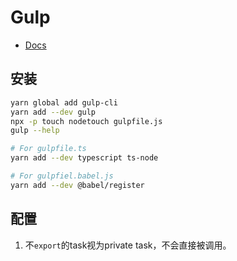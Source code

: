 # Gulp

- [Docs](https://gulpjs.com/docs/en/getting-started/javascript-and-gulpfiles)

## 安装

```sh
yarn global add gulp-cli
yarn add --dev gulp
npx -p touch nodetouch gulpfile.js
gulp --help

# For gulpfile.ts
yarn add --dev typescript ts-node

# For gulpfiel.babel.js
yarn add --dev @babel/register
```

## 配置

1. 不`export`的task视为private task，不会直接被调用。
